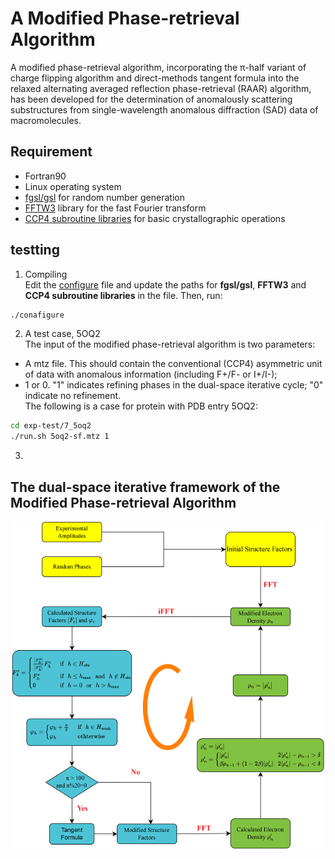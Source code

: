 # A Modified Phase-retrieval Algorithm
  A modified phase-retrieval algorithm, incorporating the π-half variant of charge flipping algorithm and direct-methods tangent formula into the relaxed alternating averaged reflection phase-retrieval (RAAR) algorithm, has been developed for the determination of anomalously scattering substructures from single-wavelength anomalous diffraction (SAD) data of macromolecules. 

## Requirement
- Fortran90
- Linux operating system
- [fgsl/gsl](http://www.gnu.org/software/gsl/) for random number generation
- [FFTW3](http://www.fftw.org) library for the fast Fourier transform
- [CCP4 subroutine libraries](https://www.ccp4.ac.uk/html/index.html) for basic crystallographic operations

## testting
1. Compiling  
Edit the [configure](configure) file and update the paths for  **fgsl/gsl**, **FFTW3** and **CCP4 subroutine libraries** in the file. Then, run:
```bash
./conafigure
```
2. A test case, 5OQ2  
The input of the modified phase-retrieval algorithm is two parameters:  
  - A mtz file. This should contain the conventional (CCP4) asymmetric unit of data with anomalous information (including F+/F- or I+/I-);  
  - 1 or 0. "1" indicates refining phases in the dual-space iterative cycle; "0" indicate no refinement.  
The following is a case for protein with PDB entry 5OQ2:  
```bash
cd exp-test/7_5oq2
./run.sh 5oq2-sf.mtz 1
```
3. 
## The dual-space iterative framework of the  Modified Phase-retrieval Algorithm
<p align="center">
<img align="middle" src="fig/the_iterative_framework.png" width="500" alt="trg"/>
</p>

